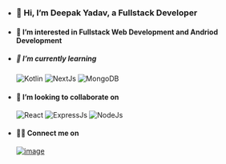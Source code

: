 - ### 👋 Hi, I’m **Deepak Yadav, a Fullstack Developer**
- #### 👀 I’m interested in **Fullstack Web Development** and **Andriod Development**
- ##### 🌱 I’m currently learning  
  ![Kotlin](https://img.shields.io/badge/Kotlin-0095D5?&style=for-the-badge&logo=kotlin&logoColor=white) ![NextJs](https://img.shields.io/badge/next.js-000000?style=for-the-badge&logo=nextdotjs&logoColor=white)
  ![MongoDB](https://img.shields.io/badge/MongoDB-4EA94B?style=for-the-badge&logo=mongodb&logoColor=white)
- #### 💞️ I’m looking to collaborate on  
  ![React](https://img.shields.io/badge/React-20232A?style=for-the-badge&logo=react&logoColor=61DAFB) ![ExpressJs](https://img.shields.io/badge/Express.js-000000?style=for-the-badge&logo=express&logoColor=white)
  ![NodeJs](https://img.shields.io/badge/Node.js-339933?style=for-the-badge&logo=nodedotjs&logoColor=white)
- #### 🤝🏻 Connect me on  
  [![image](https://img.shields.io/badge/LinkedIn-0077B5?style=for-the-badge&logo=linkedin&logoColor=white)](https://www.linkedin.com/in/deepak-yadav-/)

<!---
deepak-yadavdy/deepak-yadavdy is a ✨ special ✨ repository because its `README.md` (this file) appears on your GitHub profile.
You can click the Preview link to take a look at your changes.
--->
